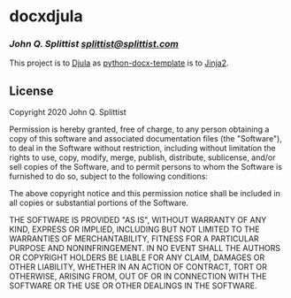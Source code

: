 # docxdjula

### _John Q. Splittist <splittist@splittist.com>_

This project is to [Djula](https://github.com/mmontone/djula/) as [python-docx-template](https://github.com/elapouya/python-docx-template/) is to [Jinja2](https://palletsprojects.com/p/jinja).




## License

Copyright 2020 John Q. Splittist

Permission is hereby granted, free of charge, to any person obtaining a copy 
of this software and associated documentation files (the "Software"), to deal 
in the Software without restriction, including without limitation the rights 
to use, copy, modify, merge, publish, distribute, sublicense, and/or sell 
copies of the Software, and to permit persons to whom the Software is furnished 
to do so, subject to the following conditions:

The above copyright notice and this permission notice shall be included 
in all copies or substantial portions of the Software.

THE SOFTWARE IS PROVIDED "AS IS", WITHOUT WARRANTY OF ANY KIND, EXPRESS 
OR IMPLIED, INCLUDING BUT NOT LIMITED TO THE WARRANTIES OF MERCHANTABILITY, 
FITNESS FOR A PARTICULAR PURPOSE AND NONINFRINGEMENT. IN NO EVENT SHALL THE 
AUTHORS OR COPYRIGHT HOLDERS BE LIABLE FOR ANY CLAIM, DAMAGES OR OTHER 
LIABILITY, WHETHER IN AN ACTION OF CONTRACT, TORT OR OTHERWISE, ARISING FROM, 
OUT OF OR IN CONNECTION WITH THE SOFTWARE OR THE USE OR OTHER DEALINGS IN 
THE SOFTWARE.

